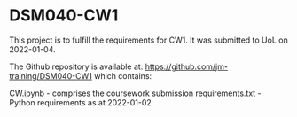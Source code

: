 # DSM040-CW1

This project is to fulfill the requirements for CW1.
It was submitted to UoL on 2022-01-04.

The Github repository is available at: https://github.com/jm-training/DSM040-CW1 which contains:

CW.ipynb          - comprises the coursework submission
requirements.txt  - Python requirements as at 2022-01-02
